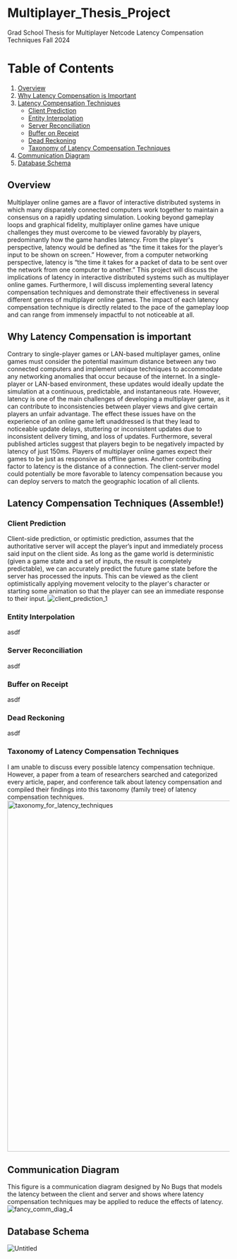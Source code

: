 
# Multiplayer_Thesis_Project
 Grad School Thesis for Multiplayer Netcode Latency Compensation Techniques Fall 2024
 
# Table of Contents

1. [Overview](#overview)
2. [Why Latency Compensation is Important](#why-latency-compensation-is-important)
3. [Latency Compensation Techniques](#latency-compensation-techniques)
   - [Client Prediction](#client-prediction)
   - [Entity Interpolation](#entity-interpolation)
   - [Server Reconciliation](#server-reconciliation)
   - [Buffer on Receipt](#buffer-on-receipt)
   - [Dead Reckoning](#dead-reckoning)
   - [Taxonomy of Latency Compensation Techniques](#taxonomy-of-latency-compensation-techniques)
4. [Communication Diagram](#communication-diagram)
5. [Database Schema](#database-schema)


 ## Overview
Multiplayer online games are a flavor of interactive distributed systems in which many disparately connected computers work together to maintain a consensus on a rapidly updating simulation. Looking beyond gameplay loops and graphical fidelity, multiplayer online games have unique challenges they must overcome to be viewed favorably by players, predominantly how the game handles latency. From the player's perspective, latency would be defined as “the time it takes for the player’s input to be shown on screen.” However, from a computer networking perspective, latency is “the time it takes for a packet of data to be sent over the network from one computer to another.” This project will discuss the implications of latency in interactive distributed systems such as multiplayer online games. Furthermore, I will discuss implementing several latency compensation techniques and demonstrate their effectiveness in several different genres of multiplayer online games. The impact of each latency compensation technique is directly related to the pace of the gameplay loop and can range from immensely impactful to not noticeable at all.

## Why Latency Compensation is important
Contrary to single-player games or LAN-based multiplayer games, online games must consider the potential maximum distance between any two connected computers and implement unique techniques to accommodate any networking anomalies that occur because of the internet. In a single-player or LAN-based environment, these updates would ideally update the simulation at a continuous, predictable, and instantaneous rate. However, latency is one of the main challenges of developing a multiplayer game, as it can contribute to inconsistencies between player views and give certain players an unfair advantage. The effect these issues have on the experience of an online game left unaddressed is that they lead to noticeable update delays, stuttering or inconsistent updates due to inconsistent delivery timing, and loss of updates. Furthermore, several published articles suggest that players begin to be negatively impacted by latency of just 150ms. Players of multiplayer online games expect their games to be just as responsive as offline games. Another contributing factor to latency is the distance of a connection. The client-server model could potentially be more favorable to latency compensation because you can deploy servers to match the geographic location of all clients. 

## Latency Compensation Techniques (Assemble!)
### Client Prediction
Client-side prediction, or optimistic prediction, assumes that the authoritative server will accept the player’s input and immediately process said input on the client side. As long as the game world is deterministic (given a game state and a set of inputs, the result is completely predictable), we can accurately predict the future game state before the server has processed the inputs. This can be viewed as the client optimistically applying movement velocity to the player's character or starting some animation so that the player can see an immediate response to their input.
![client_prediction_1](https://github.com/user-attachments/assets/a658ffd4-fa56-4f35-b1c5-d54f722536da)

### Entity Interpolation
asdf

### Server Reconciliation
asdf

### Buffer on Receipt
asdf

### Dead Reckoning
asdf

### Taxonomy of Latency Compensation Techniques
I am unable to discuss every possible latency compensation technique. However, a paper from a team of researchers searched and categorized every article, paper, and conference talk about latency compensation and compiled their findings into this taxonomy (family tree) of latency compensation techniques.
<img width="796" alt="taxonomy_for_latency_techniques" src="https://github.com/user-attachments/assets/b658907e-0402-41e3-941a-446c29b3ff31" />


## Communication Diagram
This figure is a communication diagram designed by No Bugs that models the latency between the client and server and shows where latency compensation techniques may be applied to reduce the effects of latency.
![fancy_comm_diag_4](https://github.com/user-attachments/assets/7f72df44-5598-401b-98a2-0e11890b8e90)


## Database Schema
![Untitled](https://github.com/user-attachments/assets/0e89f7f9-d0cc-4c4b-bab2-023d665b5e85)
